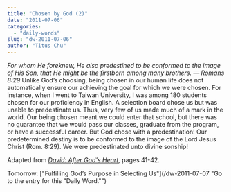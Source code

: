 ```yaml
---
title: "Chosen by God (2)"
date: "2011-07-06"
categories: 
  - "daily-words"
slug: "dw-2011-07-06"
author: "Titus Chu"
---
```


_For whom He foreknew, He also predestined to be conformed to the image of His Son, that He might be the firstborn among many brothers. — Romans 8:29_ Unlike God’s choosing, being chosen in our human life does not automatically ensure our achieving the goal for which we were chosen. For instance, when I went to Taiwan University, I was among 180 students chosen for our proficiency in English. A selection board chose us but was unable to predestinate us. Thus, very few of us made much of a mark in the world. Our being chosen meant we could enter that school, but there was no guarantee that we would pass our classes, graduate from the program, or have a successful career. But God chose with a predestination! Our predetermined destiny is to be conformed to the image of the Lord Jesus Christ (Rom. 8:29). We were predestinated unto divine sonship!

Adapted from _[David: After God's Heart,](../book-david "Go to the listing for this book.")_ pages 41-42.

Tomorrow: ["Fulfilling God’s Purpose in Selecting Us"](/dw-2011-07-07 "Go to the entry for this "Daily Word."")
